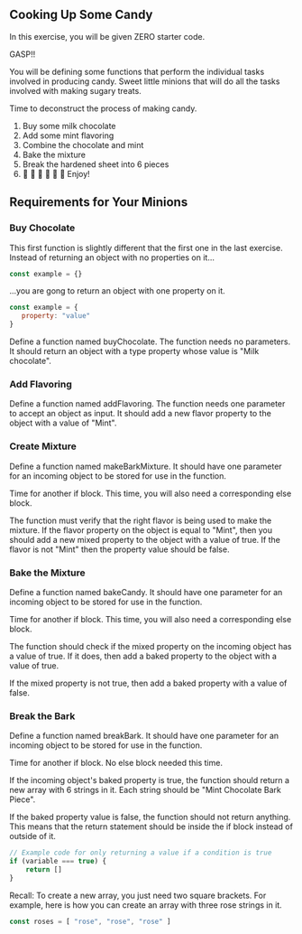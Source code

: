 ## Cooking Up Some Candy

In this exercise, you will be given ZERO starter code.

GASP!!

You will be defining some functions that perform the individual tasks involved in producing candy. Sweet little minions that will do all the tasks involved with making sugary treats.

Time to deconstruct the process of making candy.

1.  Buy some milk chocolate
2.  Add some mint flavoring
3.  Combine the chocolate and mint
4.  Bake the mixture
5.  Break the hardened sheet into 6 pieces
6.  🍫 🍫 🍫 🍫 🍫 🍫 Enjoy!

## Requirements for Your Minions

### Buy Chocolate

This first function is slightly different that the first one in the last exercise. Instead of returning an object with no properties on it...

```js
const example = {}
```

...you are gong to return an object with one property on it.

```js
const example = {
   property: "value"
}
```

Define a function named buyChocolate. The function needs no parameters. It should return an object with a type property whose value is "Milk chocolate".

### Add Flavoring

Define a function named addFlavoring. The function needs one parameter to accept an object as input. It should add a new flavor property to the object with a value of "Mint".

### Create Mixture

Define a function named makeBarkMixture. It should have one parameter for an incoming object to be stored for use in the function.

Time for another if block. This time, you will also need a corresponding else block.

The function must verify that the right flavor is being used to make the mixture. If the flavor property on the object is equal to "Mint", then you should add a new mixed property to the object with a value of true. If the flavor is not "Mint" then the property value should be false.

### Bake the Mixture

Define a function named bakeCandy. It should have one parameter for an incoming object to be stored for use in the function.

Time for another if block. This time, you will also need a corresponding else block.

The function should check if the mixed property on the incoming object has a value of true. If it does, then add a baked property to the object with a value of true.

If the mixed property is not true, then add a baked property with a value of false.

### Break the Bark

Define a function named breakBark. It should have one parameter for an incoming object to be stored for use in the function.

Time for another if block. No else block needed this time.

If the incoming object's baked property is true, the function should return a new array with 6 strings in it. Each string should be "Mint Chocolate Bark Piece".

If the baked property value is false, the function should not return anything. This means that the return statement should be inside the if block instead of outside of it.

```js
// Example code for only returning a value if a condition is true
if (variable === true) {
	return []
}
```

Recall:  To create a new array, you just need two square brackets. For example, here is how you can create an array with three rose strings in it.

```js
const roses = [ "rose", "rose", "rose" ]
```